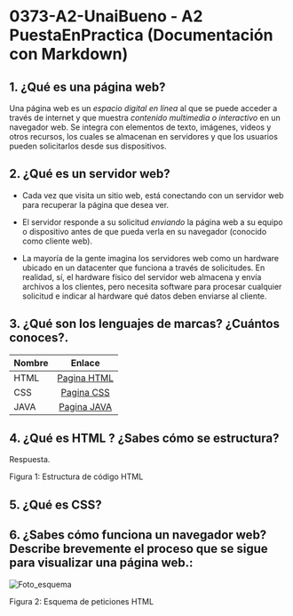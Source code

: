 # 0373-A2-UnaiBueno - A2 PuestaEnPractica (Documentación con Markdown)
## 1. ¿Qué es una página web?

Una página web es un *espacio digital en línea* al que se puede acceder a través de internet y que muestra *contenido multimedia o interactivo* en un navegador web. Se integra con elementos de texto, imágenes, videos y otros recursos, los cuales se almacenan en servidores y que los usuarios pueden solicitarlos desde sus dispositivos.

## 2. ¿Qué es un servidor web?

- Cada vez que visita un sitio web, está conectando con un servidor web para recuperar la página que desea ver. 
- El servidor responde a su solicitud *_enviando_* la página web a su equipo o dispositivo antes de que pueda verla en su navegador (conocido como cliente web).

- La mayoría de la gente imagina los servidores web como un hardware ubicado en un datacenter que funciona a través de solicitudes. En realidad, sí, el hardware físico del servidor web almacena y envía archivos a los clientes, pero necesita software para procesar cualquier solicitud e indicar al hardware qué datos deben enviarse al cliente.


## 3. ¿Qué son los lenguajes de marcas? ¿Cuántos conoces?. 

|Nombre | Enlace |
|----------| :----------:
|HTML |[Pagina HTML](https://www.hostinger.es/tutoriales/que-es-html "Pagina HTML")|
|CSS |[Pagina CSS](https://blog.hubspot.es/website/que-es-css "Pagina CSS")|
|JAVA |[Pagina JAVA](https://developer.mozilla.org/es/docs/Learn/JavaScript/First_steps/What_is_JavaScript "Pagina JAVA")|



## 4. ¿Qué es HTML ? ¿Sabes cómo se estructura?

Respuesta.


Figura 1: Estructura de código HTML


## 5. ¿Qué es CSS?


## 6. ¿Sabes cómo funciona un navegador web? Describe brevemente el proceso que se sigue para visualizar una página web.:


![Foto_esquema](https://github.com/UnaiBuenoBravo/0373-A2-UnaiBueno/blob/main/Captura%20de%20pantalla%202024-10-10%20103155.png")


Figura 2: Esquema de peticiones HTML


